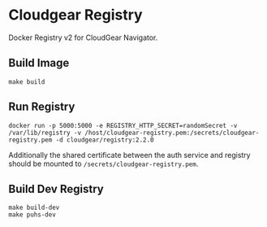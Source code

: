 # Cloudgear Registry

Docker Registry v2 for CloudGear Navigator.

## Build Image

    make build

## Run Registry

    docker run -p 5000:5000 -e REGISTRY_HTTP_SECRET=randomSecret -v /var/lib/registry -v /host/cloudgear-registry.pem:/secrets/cloudgear-registry.pem -d cloudgear/registry:2.2.0

Additionally the shared certificate between the auth service and registry should be mounted to `/secrets/cloudgear-registry.pem`.


## Build Dev Registry

    make build-dev
    make puhs-dev

